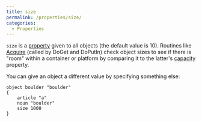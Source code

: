 ```yaml
---
title: size
permalink: /properties/size/
categories: 
  - Properties
---
```


`size` is a [property](properties/) given to all objects (the
default value is 10). Routines like [Acquire](guts/acquire)
(called by DoGet and DoPutIn) check object sizes to see if there is
"room" within a container or platform by comparing it to the latter's
[capacity](properties/capacity/) property.

You can give an object a different value by specifying something else:

    object boulder "boulder"
    {
        article "a"
        noun "boulder"
        size 1000
    }
